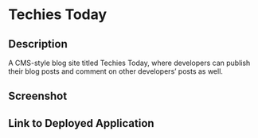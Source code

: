 # Techies Today

## Description 

A CMS-style blog site titled Techies Today, where developers can publish their blog posts and comment on other developers’ posts as well.


## Screenshot 

## Link to Deployed Application